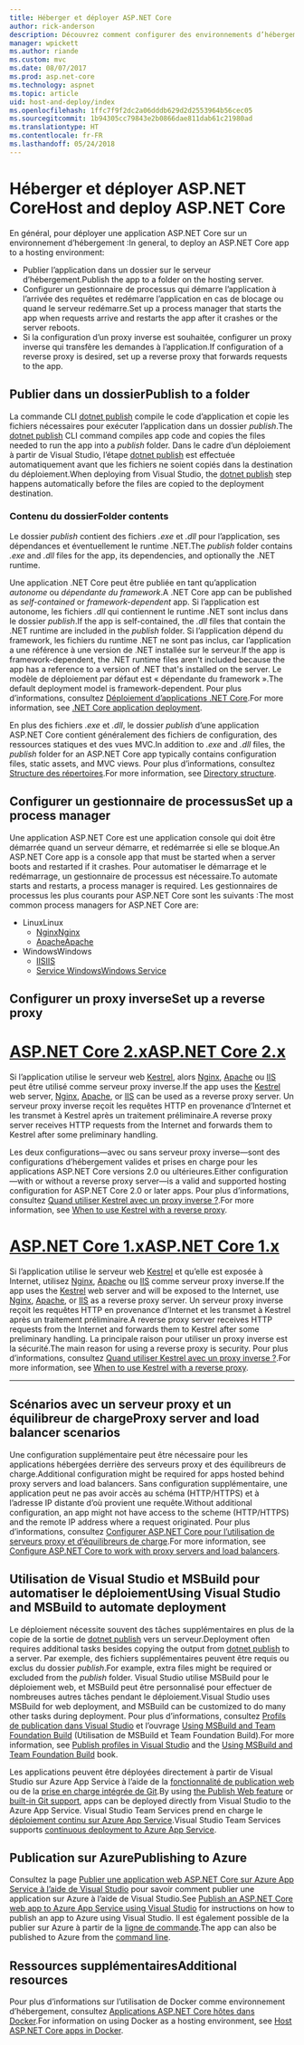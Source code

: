 ```yaml
---
title: Héberger et déployer ASP.NET Core
author: rick-anderson
description: Découvrez comment configurer des environnements d’hébergement et déployer des applications ASP.NET Core.
manager: wpickett
ms.author: riande
ms.custom: mvc
ms.date: 08/07/2017
ms.prod: asp.net-core
ms.technology: aspnet
ms.topic: article
uid: host-and-deploy/index
ms.openlocfilehash: 1ffc7f9f2dc2a06dddb629d2d2553964b56cec05
ms.sourcegitcommit: 1b94305cc79843e2b0866dae811dab61c21980ad
ms.translationtype: HT
ms.contentlocale: fr-FR
ms.lasthandoff: 05/24/2018
---
```

# <a name="host-and-deploy-aspnet-core"></a><span data-ttu-id="24cf0-103">Héberger et déployer ASP.NET Core</span><span class="sxs-lookup"><span data-stu-id="24cf0-103">Host and deploy ASP.NET Core</span></span>

<span data-ttu-id="24cf0-104">En général, pour déployer une application ASP.NET Core sur un environnement d’hébergement :</span><span class="sxs-lookup"><span data-stu-id="24cf0-104">In general, to deploy an ASP.NET Core app to a hosting environment:</span></span>

* <span data-ttu-id="24cf0-105">Publier l’application dans un dossier sur le serveur d’hébergement.</span><span class="sxs-lookup"><span data-stu-id="24cf0-105">Publish the app to a folder on the hosting server.</span></span>
* <span data-ttu-id="24cf0-106">Configurer un gestionnaire de processus qui démarre l’application à l’arrivée des requêtes et redémarre l’application en cas de blocage ou quand le serveur redémarre.</span><span class="sxs-lookup"><span data-stu-id="24cf0-106">Set up a process manager that starts the app when requests arrive and restarts the app after it crashes or the server reboots.</span></span>
* <span data-ttu-id="24cf0-107">Si la configuration d’un proxy inverse est souhaitée, configurer un proxy inverse qui transfère les demandes à l’application.</span><span class="sxs-lookup"><span data-stu-id="24cf0-107">If configuration of a reverse proxy is desired, set up a reverse proxy that forwards requests to the app.</span></span>

## <a name="publish-to-a-folder"></a><span data-ttu-id="24cf0-108">Publier dans un dossier</span><span class="sxs-lookup"><span data-stu-id="24cf0-108">Publish to a folder</span></span>

<span data-ttu-id="24cf0-109">La commande CLI [dotnet publish](/dotnet/articles/core/tools/dotnet-publish) compile le code d’application et copie les fichiers nécessaires pour exécuter l’application dans un dossier *publish*.</span><span class="sxs-lookup"><span data-stu-id="24cf0-109">The [dotnet publish](/dotnet/articles/core/tools/dotnet-publish) CLI command compiles app code and copies the files needed to run the app into a *publish* folder.</span></span> <span data-ttu-id="24cf0-110">Dans le cadre d’un déploiement à partir de Visual Studio, l’étape [dotnet publish](/dotnet/core/tools/dotnet-publish) est effectuée automatiquement avant que les fichiers ne soient copiés dans la destination du déploiement.</span><span class="sxs-lookup"><span data-stu-id="24cf0-110">When deploying from Visual Studio, the [dotnet publish](/dotnet/core/tools/dotnet-publish) step happens automatically before the files are copied to the deployment destination.</span></span>

### <a name="folder-contents"></a><span data-ttu-id="24cf0-111">Contenu du dossier</span><span class="sxs-lookup"><span data-stu-id="24cf0-111">Folder contents</span></span>

<span data-ttu-id="24cf0-112">Le dossier *publish* contient des fichiers *.exe* et *.dll* pour l’application, ses dépendances et éventuellement le runtime .NET.</span><span class="sxs-lookup"><span data-stu-id="24cf0-112">The *publish* folder contains *.exe* and *.dll* files for the app, its dependencies, and optionally the .NET runtime.</span></span>

<span data-ttu-id="24cf0-113">Une application .NET Core peut être publiée en tant qu’application *autonome* ou *dépendante du framework*.</span><span class="sxs-lookup"><span data-stu-id="24cf0-113">A .NET Core app can be published as *self-contained* or *framework-dependent* app.</span></span> <span data-ttu-id="24cf0-114">Si l’application est autonome, les fichiers *.dll* qui contiennent le runtime .NET sont inclus dans le dossier *publish*.</span><span class="sxs-lookup"><span data-stu-id="24cf0-114">If the app is self-contained, the *.dll* files that contain the .NET runtime are included in the *publish* folder.</span></span> <span data-ttu-id="24cf0-115">Si l’application dépend du framework, les fichiers du runtime .NET ne sont pas inclus, car l’application a une référence à une version de .NET installée sur le serveur.</span><span class="sxs-lookup"><span data-stu-id="24cf0-115">If the app is framework-dependent, the .NET runtime files aren't included because the app has a reference to a version of .NET that's installed on the server.</span></span> <span data-ttu-id="24cf0-116">Le modèle de déploiement par défaut est « dépendante du framework ».</span><span class="sxs-lookup"><span data-stu-id="24cf0-116">The default deployment model is framework-dependent.</span></span> <span data-ttu-id="24cf0-117">Pour plus d’informations, consultez [Déploiement d’applications .NET Core](/dotnet/articles/core/deploying/index).</span><span class="sxs-lookup"><span data-stu-id="24cf0-117">For more information, see [.NET Core application deployment](/dotnet/articles/core/deploying/index).</span></span>

<span data-ttu-id="24cf0-118">En plus des fichiers *.exe* et *.dll*, le dossier *publish* d’une application ASP.NET Core contient généralement des fichiers de configuration, des ressources statiques et des vues MVC.</span><span class="sxs-lookup"><span data-stu-id="24cf0-118">In addition to *.exe* and *.dll* files, the *publish* folder for an ASP.NET Core app typically contains configuration files, static assets, and MVC views.</span></span> <span data-ttu-id="24cf0-119">Pour plus d’informations, consultez [Structure des répertoires](xref:host-and-deploy/directory-structure).</span><span class="sxs-lookup"><span data-stu-id="24cf0-119">For more information, see [Directory structure](xref:host-and-deploy/directory-structure).</span></span>

## <a name="set-up-a-process-manager"></a><span data-ttu-id="24cf0-120">Configurer un gestionnaire de processus</span><span class="sxs-lookup"><span data-stu-id="24cf0-120">Set up a process manager</span></span>

<span data-ttu-id="24cf0-121">Une application ASP.NET Core est une application console qui doit être démarrée quand un serveur démarre, et redémarrée si elle se bloque.</span><span class="sxs-lookup"><span data-stu-id="24cf0-121">An ASP.NET Core app is a console app that must be started when a server boots and restarted if it crashes.</span></span> <span data-ttu-id="24cf0-122">Pour automatiser le démarrage et le redémarrage, un gestionnaire de processus est nécessaire.</span><span class="sxs-lookup"><span data-stu-id="24cf0-122">To automate starts and restarts, a process manager is required.</span></span> <span data-ttu-id="24cf0-123">Les gestionnaires de processus les plus courants pour ASP.NET Core sont les suivants :</span><span class="sxs-lookup"><span data-stu-id="24cf0-123">The most common process managers for ASP.NET Core are:</span></span>

* <span data-ttu-id="24cf0-124">Linux</span><span class="sxs-lookup"><span data-stu-id="24cf0-124">Linux</span></span>
  * [<span data-ttu-id="24cf0-125">Nginx</span><span class="sxs-lookup"><span data-stu-id="24cf0-125">Nginx</span></span>](xref:host-and-deploy/linux-nginx)
  * [<span data-ttu-id="24cf0-126">Apache</span><span class="sxs-lookup"><span data-stu-id="24cf0-126">Apache</span></span>](xref:host-and-deploy/linux-apache)
* <span data-ttu-id="24cf0-127">Windows</span><span class="sxs-lookup"><span data-stu-id="24cf0-127">Windows</span></span>
  * [<span data-ttu-id="24cf0-128">IIS</span><span class="sxs-lookup"><span data-stu-id="24cf0-128">IIS</span></span>](xref:host-and-deploy/iis/index)
  * [<span data-ttu-id="24cf0-129">Service Windows</span><span class="sxs-lookup"><span data-stu-id="24cf0-129">Windows Service</span></span>](xref:host-and-deploy/windows-service)

## <a name="set-up-a-reverse-proxy"></a><span data-ttu-id="24cf0-130">Configurer un proxy inverse</span><span class="sxs-lookup"><span data-stu-id="24cf0-130">Set up a reverse proxy</span></span>

# <a name="aspnet-core-2xtabaspnetcore2x"></a>[<span data-ttu-id="24cf0-131">ASP.NET Core 2.x</span><span class="sxs-lookup"><span data-stu-id="24cf0-131">ASP.NET Core 2.x</span></span>](#tab/aspnetcore2x)

<span data-ttu-id="24cf0-132">Si l’application utilise le serveur web [Kestrel](xref:fundamentals/servers/kestrel), alors [Nginx](xref:host-and-deploy/linux-nginx), [Apache](xref:host-and-deploy/linux-apache) ou [IIS](xref:host-and-deploy/iis/index) peut être utilisé comme serveur proxy inverse.</span><span class="sxs-lookup"><span data-stu-id="24cf0-132">If the app uses the [Kestrel](xref:fundamentals/servers/kestrel) web server, [Nginx](xref:host-and-deploy/linux-nginx), [Apache](xref:host-and-deploy/linux-apache), or [IIS](xref:host-and-deploy/iis/index) can be used as a reverse proxy server.</span></span> <span data-ttu-id="24cf0-133">Un serveur proxy inverse reçoit les requêtes HTTP en provenance d’Internet et les transmet à Kestrel après un traitement préliminaire.</span><span class="sxs-lookup"><span data-stu-id="24cf0-133">A reverse proxy server receives HTTP requests from the Internet and forwards them to Kestrel after some preliminary handling.</span></span>

<span data-ttu-id="24cf0-134">Les deux configurations&mdash;avec ou sans serveur proxy inverse&mdash;sont des configurations d’hébergement valides et prises en charge pour les applications ASP.NET Core versions 2.0 ou ultérieures.</span><span class="sxs-lookup"><span data-stu-id="24cf0-134">Either configuration&mdash;with or without a reverse proxy server&mdash;is a valid and supported hosting configuration for ASP.NET Core 2.0 or later apps.</span></span> <span data-ttu-id="24cf0-135">Pour plus d’informations, consultez [Quand utiliser Kestrel avec un proxy inverse ?](xref:fundamentals/servers/kestrel#when-to-use-kestrel-with-a-reverse-proxy).</span><span class="sxs-lookup"><span data-stu-id="24cf0-135">For more information, see [When to use Kestrel with a reverse proxy](xref:fundamentals/servers/kestrel#when-to-use-kestrel-with-a-reverse-proxy).</span></span>

# <a name="aspnet-core-1xtabaspnetcore1x"></a>[<span data-ttu-id="24cf0-136">ASP.NET Core 1.x</span><span class="sxs-lookup"><span data-stu-id="24cf0-136">ASP.NET Core 1.x</span></span>](#tab/aspnetcore1x)

<span data-ttu-id="24cf0-137">Si l’application utilise le serveur web [Kestrel](xref:fundamentals/servers/kestrel) et qu’elle est exposée à Internet, utilisez [Nginx](xref:host-and-deploy/linux-nginx), [Apache](xref:host-and-deploy/linux-apache) ou [IIS](xref:host-and-deploy/iis/index) comme serveur proxy inverse.</span><span class="sxs-lookup"><span data-stu-id="24cf0-137">If the app uses the [Kestrel](xref:fundamentals/servers/kestrel) web server and will be exposed to the Internet, use [Nginx](xref:host-and-deploy/linux-nginx), [Apache](xref:host-and-deploy/linux-apache), or [IIS](xref:host-and-deploy/iis/index) as a reverse proxy server.</span></span> <span data-ttu-id="24cf0-138">Un serveur proxy inverse reçoit les requêtes HTTP en provenance d’Internet et les transmet à Kestrel après un traitement préliminaire.</span><span class="sxs-lookup"><span data-stu-id="24cf0-138">A reverse proxy server receives HTTP requests from the Internet and forwards them to Kestrel after some preliminary handling.</span></span> <span data-ttu-id="24cf0-139">La principale raison pour utiliser un proxy inverse est la sécurité.</span><span class="sxs-lookup"><span data-stu-id="24cf0-139">The main reason for using a reverse proxy is security.</span></span> <span data-ttu-id="24cf0-140">Pour plus d’informations, consultez [Quand utiliser Kestrel avec un proxy inverse ?](xref:fundamentals/servers/kestrel?tabs=aspnetcore1x#when-to-use-kestrel-with-a-reverse-proxy).</span><span class="sxs-lookup"><span data-stu-id="24cf0-140">For more information, see [When to use Kestrel with a reverse proxy](xref:fundamentals/servers/kestrel?tabs=aspnetcore1x#when-to-use-kestrel-with-a-reverse-proxy).</span></span>

---

## <a name="proxy-server-and-load-balancer-scenarios"></a><span data-ttu-id="24cf0-141">Scénarios avec un serveur proxy et un équilibreur de charge</span><span class="sxs-lookup"><span data-stu-id="24cf0-141">Proxy server and load balancer scenarios</span></span>

<span data-ttu-id="24cf0-142">Une configuration supplémentaire peut être nécessaire pour les applications hébergées derrière des serveurs proxy et des équilibreurs de charge.</span><span class="sxs-lookup"><span data-stu-id="24cf0-142">Additional configuration might be required for apps hosted behind proxy servers and load balancers.</span></span> <span data-ttu-id="24cf0-143">Sans configuration supplémentaire, une application peut ne pas avoir accès au schéma (HTTP/HTTPS) et à l’adresse IP distante d’où provient une requête.</span><span class="sxs-lookup"><span data-stu-id="24cf0-143">Without additional configuration, an app might not have access to the scheme (HTTP/HTTPS) and the remote IP address where a request originated.</span></span> <span data-ttu-id="24cf0-144">Pour plus d’informations, consultez [Configurer ASP.NET Core pour l’utilisation de serveurs proxy et d’équilibreurs de charge](xref:host-and-deploy/proxy-load-balancer).</span><span class="sxs-lookup"><span data-stu-id="24cf0-144">For more information, see [Configure ASP.NET Core to work with proxy servers and load balancers](xref:host-and-deploy/proxy-load-balancer).</span></span>

## <a name="using-visual-studio-and-msbuild-to-automate-deployment"></a><span data-ttu-id="24cf0-145">Utilisation de Visual Studio et MSBuild pour automatiser le déploiement</span><span class="sxs-lookup"><span data-stu-id="24cf0-145">Using Visual Studio and MSBuild to automate deployment</span></span>

<span data-ttu-id="24cf0-146">Le déploiement nécessite souvent des tâches supplémentaires en plus de la copie de la sortie de [dotnet publish](/dotnet/core/tools/dotnet-publish) vers un serveur.</span><span class="sxs-lookup"><span data-stu-id="24cf0-146">Deployment often requires additional tasks besides copying the output from [dotnet publish](/dotnet/core/tools/dotnet-publish) to a server.</span></span> <span data-ttu-id="24cf0-147">Par exemple, des fichiers supplémentaires peuvent être requis ou exclus du dossier *publish*.</span><span class="sxs-lookup"><span data-stu-id="24cf0-147">For example, extra files might be required or excluded from the *publish* folder.</span></span> <span data-ttu-id="24cf0-148">Visual Studio utilise MSBuild pour le déploiement web, et MSBuild peut être personnalisé pour effectuer de nombreuses autres tâches pendant le déploiement.</span><span class="sxs-lookup"><span data-stu-id="24cf0-148">Visual Studio uses MSBuild for web deployment, and MSBuild can be customized to do many other tasks during deployment.</span></span> <span data-ttu-id="24cf0-149">Pour plus d’informations, consultez [Profils de publication dans Visual Studio](xref:host-and-deploy/visual-studio-publish-profiles) et l’ouvrage [Using MSBuild and Team Foundation Build](http://msbuildbook.com/) (Utilisation de MSBuild et Team Foundation Build).</span><span class="sxs-lookup"><span data-stu-id="24cf0-149">For more information, see [Publish profiles in Visual Studio](xref:host-and-deploy/visual-studio-publish-profiles) and the [Using MSBuild and Team Foundation Build](http://msbuildbook.com/) book.</span></span>

<span data-ttu-id="24cf0-150">Les applications peuvent être déployées directement à partir de Visual Studio sur Azure App Service à l’aide de la [fonctionnalité de publication web](xref:tutorials/publish-to-azure-webapp-using-vs) ou de la [prise en charge intégrée de Git](xref:host-and-deploy/azure-apps/azure-continuous-deployment).</span><span class="sxs-lookup"><span data-stu-id="24cf0-150">By using [the Publish Web feature](xref:tutorials/publish-to-azure-webapp-using-vs) or [built-in Git support](xref:host-and-deploy/azure-apps/azure-continuous-deployment), apps can be deployed directly from Visual Studio to the Azure App Service.</span></span> <span data-ttu-id="24cf0-151">Visual Studio Team Services prend en charge le [déploiement continu sur Azure App Service](/vsts/build-release/apps/cd/azure/aspnet-core-to-azure-webapp?tabs=vsts).</span><span class="sxs-lookup"><span data-stu-id="24cf0-151">Visual Studio Team Services supports [continuous deployment to Azure App Service](/vsts/build-release/apps/cd/azure/aspnet-core-to-azure-webapp?tabs=vsts).</span></span>

## <a name="publishing-to-azure"></a><span data-ttu-id="24cf0-152">Publication sur Azure</span><span class="sxs-lookup"><span data-stu-id="24cf0-152">Publishing to Azure</span></span>

<span data-ttu-id="24cf0-153">Consultez la page [Publier une application web ASP.NET Core sur Azure App Service à l’aide de Visual Studio](xref:tutorials/publish-to-azure-webapp-using-vs) pour savoir comment publier une application sur Azure à l’aide de Visual Studio.</span><span class="sxs-lookup"><span data-stu-id="24cf0-153">See [Publish an ASP.NET Core web app to Azure App Service using Visual Studio](xref:tutorials/publish-to-azure-webapp-using-vs) for instructions on how to publish an app to Azure using Visual Studio.</span></span> <span data-ttu-id="24cf0-154">Il est également possible de la publier sur Azure à partir de la [ligne de commande](xref:tutorials/publish-to-azure-webapp-using-cli).</span><span class="sxs-lookup"><span data-stu-id="24cf0-154">The app can also be published to Azure from the [command line](xref:tutorials/publish-to-azure-webapp-using-cli).</span></span>

## <a name="additional-resources"></a><span data-ttu-id="24cf0-155">Ressources supplémentaires</span><span class="sxs-lookup"><span data-stu-id="24cf0-155">Additional resources</span></span>

<span data-ttu-id="24cf0-156">Pour plus d’informations sur l’utilisation de Docker comme environnement d’hébergement, consultez [Applications ASP.NET Core hôtes dans Docker](xref:host-and-deploy/docker/index).</span><span class="sxs-lookup"><span data-stu-id="24cf0-156">For information on using Docker as a hosting environment, see [Host ASP.NET Core apps in Docker](xref:host-and-deploy/docker/index).</span></span>
